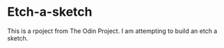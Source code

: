 # Etch-a-sketch

This is a rpoject from The Odin Project. I am attempting to build an etch a sketch.